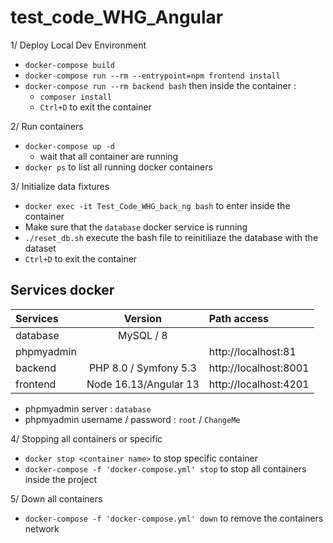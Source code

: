 # test_code_WHG_Angular

1/ Deploy Local Dev Environment
- `docker-compose build`
- `docker-compose run --rm --entrypoint=npm frontend install`
- `docker-compose run --rm backend bash` then inside the container :
    - `composer install`
    - `Ctrl+D` to exit the container

2/ Run containers
- `docker-compose up -d`
    - wait that all container are running
- `docker ps` to list all running docker containers

3/ Initialize data fixtures
- `docker exec -it Test_Code_WHG_back_ng bash` to enter inside the container
- Make sure that the `database` docker service is running
- `./reset_db.sh` execute the bash file to reinitiliaze the database with the dataset
- `Ctrl+D` to exit the container

## Services docker
| Services        | Version               | Path access           |
|:----------------|:---------------------:|:----------------------|
| database        | MySQL / 8             |                       |
| phpmyadmin      |                       | http://localhost:81   |
| backend         | PHP 8.0 / Symfony 5.3 | http://localhost:8001 |
| frontend        | Node 16.13/Angular 13 | http://localhost:4201 |

- phpmyadmin server : `database`
- phpmyadmin username / password : `root` / `ChangeMe`

4/ Stopping all containers or specific
- `docker stop <container name>` to stop specific container
- `docker-compose -f 'docker-compose.yml' stop` to stop all containers inside the project

5/ Down all containers
- `docker-compose -f 'docker-compose.yml' down` to remove the containers network
